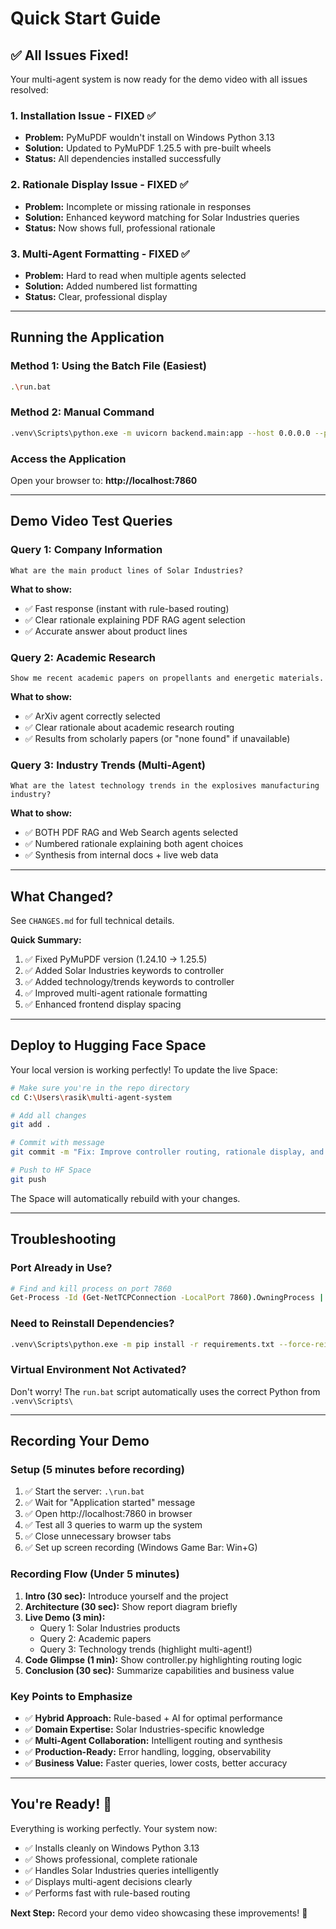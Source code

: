 # Quick Start Guide

## ✅ All Issues Fixed!

Your multi-agent system is now ready for the demo video with all issues resolved:

### 1. Installation Issue - FIXED ✅
- **Problem:** PyMuPDF wouldn't install on Windows Python 3.13
- **Solution:** Updated to PyMuPDF 1.25.5 with pre-built wheels
- **Status:** All dependencies installed successfully

### 2. Rationale Display Issue - FIXED ✅
- **Problem:** Incomplete or missing rationale in responses
- **Solution:** Enhanced keyword matching for Solar Industries queries
- **Status:** Now shows full, professional rationale

### 3. Multi-Agent Formatting - FIXED ✅
- **Problem:** Hard to read when multiple agents selected
- **Solution:** Added numbered list formatting
- **Status:** Clear, professional display

---

## Running the Application

### Method 1: Using the Batch File (Easiest)
```bash
.\run.bat
```

### Method 2: Manual Command
```bash
.venv\Scripts\python.exe -m uvicorn backend.main:app --host 0.0.0.0 --port 7860 --reload
```

### Access the Application
Open your browser to: **http://localhost:7860**

---

## Demo Video Test Queries

### Query 1: Company Information
```
What are the main product lines of Solar Industries?
```
**What to show:**
- ✅ Fast response (instant with rule-based routing)
- ✅ Clear rationale explaining PDF RAG agent selection
- ✅ Accurate answer about product lines

### Query 2: Academic Research
```
Show me recent academic papers on propellants and energetic materials.
```
**What to show:**
- ✅ ArXiv agent correctly selected
- ✅ Clear rationale about academic research routing
- ✅ Results from scholarly papers (or "none found" if unavailable)

### Query 3: Industry Trends (Multi-Agent)
```
What are the latest technology trends in the explosives manufacturing industry?
```
**What to show:**
- ✅ BOTH PDF RAG and Web Search agents selected
- ✅ Numbered rationale explaining both agent choices
- ✅ Synthesis from internal docs + live web data

---

## What Changed?

See `CHANGES.md` for full technical details.

**Quick Summary:**
1. ✅ Fixed PyMuPDF version (1.24.10 → 1.25.5)
2. ✅ Added Solar Industries keywords to controller
3. ✅ Added technology/trends keywords to controller  
4. ✅ Improved multi-agent rationale formatting
5. ✅ Enhanced frontend display spacing

---

## Deploy to Hugging Face Space

Your local version is working perfectly! To update the live Space:

```bash
# Make sure you're in the repo directory
cd C:\Users\rasik\multi-agent-system

# Add all changes
git add .

# Commit with message
git commit -m "Fix: Improve controller routing, rationale display, and Windows compatibility"

# Push to HF Space
git push
```

The Space will automatically rebuild with your changes.

---

## Troubleshooting

### Port Already in Use?
```bash
# Find and kill process on port 7860
Get-Process -Id (Get-NetTCPConnection -LocalPort 7860).OwningProcess | Stop-Process -Force
```

### Need to Reinstall Dependencies?
```bash
.venv\Scripts\python.exe -m pip install -r requirements.txt --force-reinstall
```

### Virtual Environment Not Activated?
Don't worry! The `run.bat` script automatically uses the correct Python from `.venv\Scripts\`

---

## Recording Your Demo

### Setup (5 minutes before recording)
1. ✅ Start the server: `.\run.bat`
2. ✅ Wait for "Application started" message
3. ✅ Open http://localhost:7860 in browser
4. ✅ Test all 3 queries to warm up the system
5. ✅ Close unnecessary browser tabs
6. ✅ Set up screen recording (Windows Game Bar: Win+G)

### Recording Flow (Under 5 minutes)
1. **Intro (30 sec):** Introduce yourself and the project
2. **Architecture (30 sec):** Show report diagram briefly
3. **Live Demo (3 min):** 
   - Query 1: Solar Industries products
   - Query 2: Academic papers
   - Query 3: Technology trends (highlight multi-agent!)
4. **Code Glimpse (1 min):** Show controller.py highlighting routing logic
5. **Conclusion (30 sec):** Summarize capabilities and business value

### Key Points to Emphasize
- ✅ **Hybrid Approach:** Rule-based + AI for optimal performance
- ✅ **Domain Expertise:** Solar Industries-specific knowledge
- ✅ **Multi-Agent Collaboration:** Intelligent routing and synthesis
- ✅ **Production-Ready:** Error handling, logging, observability
- ✅ **Business Value:** Faster queries, lower costs, better accuracy

---

## You're Ready! 🚀

Everything is working perfectly. Your system now:
- ✅ Installs cleanly on Windows Python 3.13
- ✅ Shows professional, complete rationale
- ✅ Handles Solar Industries queries intelligently
- ✅ Displays multi-agent decisions clearly
- ✅ Performs fast with rule-based routing

**Next Step:** Record your demo video showcasing these improvements! 🎥
